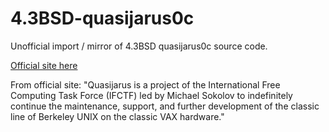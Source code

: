 # 4.3BSD-quasijarus0c

Unofficial import / mirror of 4.3BSD quasijarus0c source code.

[Official site here](http://ifctfvax.harhan.org/Quasijarus/)

From official site: "Quasijarus is a project of the International Free Computing Task Force (IFCTF) led by Michael Sokolov to indefinitely continue the maintenance, support, and further development of the classic line of Berkeley UNIX on the classic VAX hardware."
